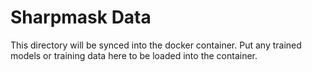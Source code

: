 # Sharpmask Data

This directory will be synced into the docker container. Put any trained models or training data here to be loaded into the container.
